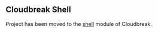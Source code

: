 ## Cloudbreak Shell

Project has been moved to the [shell](https://github.com/sequenceiq/cloudbreak/tree/master/shell) module of Cloudbreak.
